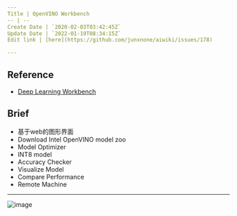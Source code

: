```yaml
---
Title | OpenVINO Workbench
-- | --
Create Date | `2020-02-03T03:42:45Z`
Update Date | `2022-01-19T08:34:15Z`
Edit link | [here](https://github.com/junxnone/aiwiki/issues/178)

---
```


## Reference
- [Deep Learning Workbench](https://docs.openvinotoolkit.org/latest/_docs_Workbench_DG_Introduction.html)

## Brief
- 基于web的图形界面
- Download Intel OpenVINO model zoo 
- Model Optimizer
- INT8 model
- Accuracy Checker
- Visualize Model
- Compare Performance
- Remote Machine

---
![image](https://user-images.githubusercontent.com/2216970/73624102-7d474a80-467a-11ea-91d4-1e9e71e3f2aa.png)

